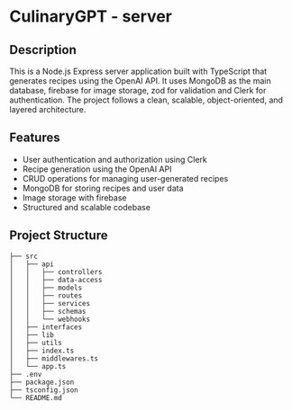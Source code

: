 # CulinaryGPT - server

## Description

This is a Node.js Express server application built with TypeScript that generates recipes using the OpenAI API. It uses MongoDB as the main database, firebase for image storage, zod for validation and Clerk for authentication. The project follows a clean, scalable, object-oriented, and layered architecture.

## Features

- User authentication and authorization using Clerk
- Recipe generation using the OpenAI API
- CRUD operations for managing user-generated recipes
- MongoDB for storing recipes and user data
- Image storage with firebase
- Structured and scalable codebase

## Project Structure

```plaintext
├── src
│   ├── api
│   │   ├── controllers
│   │   ├── data-access
│   │   ├── models
│   │   ├── routes
│   │   ├── services
│   │   ├── schemas
│   │   └── webhooks
│   ├── interfaces
│   ├── lib
│   ├── utils
│   ├── index.ts
│   ├── middlewares.ts
│   └── app.ts
├── .env
├── package.json
├── tsconfig.json
└── README.md